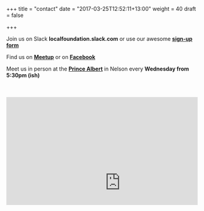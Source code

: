 +++
title = "contact"
date = "2017-03-25T12:52:11+13:00"
weight = 40
draft = false

+++

Join us on Slack **localfoundation.slack.com** or use our awesome **[sign-up form](http://slack.local.foundation)**

Find us on **[Meetup](https://www.meetup.com/localfoundation/)** or on **[Facebook](https://www.facebook.com/local.foundationNelson/)**

Meet us in person at the **[Prince Albert](http://theprincealbert.co.nz/)** in Nelson every **Wednesday from 5:30pm (ish)**

<div style="position: relative;padding-bottom: 56.25%;padding-top: 35px;height: 0;overflow: hidden;"><iframe src="https://www.google.com/maps/embed?pb=!1m18!1m12!1m3!1d749.6249434020656!2d173.29057580904546!3d-41.2762262898936!2m3!1f0!2f0!3f0!3m2!1i1024!2i768!4f13.1!3m3!1m2!1s0x6d3bed07d44e86b3%3A0x9b79399d462994d6!2sThe+Prince+Albert+Backpackers+%26+Bar!5e0!3m2!1sen!2snz!4v1490403784106" width="600" height="450" frameborder="0" style="border:0" allowfullscreen></iframe></div>
